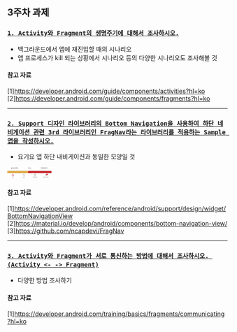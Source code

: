 ## 3주차 과제

### [`1. Activity와 Fragment의 생명주기에 대해서 조사하시오.`](https://github.com/hyejin830/Android_Weekly_Assignment/blob/master/Week3/document/1_Activity_Fragment_LifeCycle.md)

- 백그라운드에서 앱에 재진입할 때의 시나리오
- 앱 프로세스가 kill 되는 상황에서 시나리오 등의 다양한 시나리오도 조사해볼 것

#### 참고 자료

[1]https://developer.android.com/guide/components/activities?hl=ko
[2]https://developer.android.com/guide/components/fragments?hl=ko

-------------------------

### [`2. Support 디자인 라이브러리의 Bottom Navigation을 사용하여 하단 네비게이션 관련 3rd 라이브러리인 FragNav라는 라이브러리를 적용하는 Sample 앱을 작성하시오.`](https://github.com/hyejin830/Android_Weekly_Assignment/blob/master/Week3/document/2_FravNav_Sample_App.md)

- 요기요 앱 하단 내비게이션과 동일한 모양일 것

 <img src="https://github.com/hyejin830/Android_Weekly_Assignment/blob/master/Week3/images/1.jpg" width="20%"></img>

#### 참고 자료

[1]https://developer.android.com/reference/android/support/design/widget/BottomNavigationView
[2]https://material.io/develop/android/components/bottom-navigation-view/
[3]https://github.com/ncapdevi/FragNav

--------------------

### [`3. Activity와 Fragment가 서로 통신하는 방법에 대해서 조사하시오. (Activity <- -> Fragment)`](https://github.com/hyejin830/Android_Weekly_Assignment/blob/master/Week3/document/3_Communicate_Activity_Between_Fragment.md)

- 다양한 방법 조사하기 

#### 참고 자료

[1]https://developer.android.com/training/basics/fragments/communicating?hl=ko
